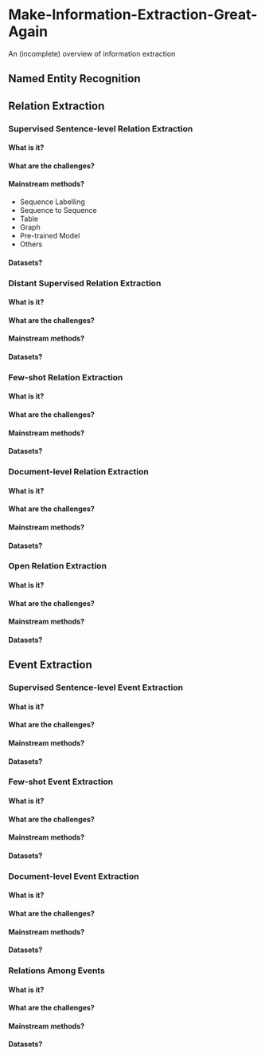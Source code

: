 # Make-Information-Extraction-Great-Again
An (incomplete) overview of information extraction

## Named Entity Recognition

## Relation Extraction

### Supervised Sentence-level Relation Extraction

#### What is it?
#### What are the challenges?
#### Mainstream methods?

- Sequence Labelling
- Sequence to Sequence
- Table
- Graph
- Pre-trained Model
- Others

#### Datasets?

### Distant Supervised Relation Extraction

#### What is it?
#### What are the challenges?
#### Mainstream methods?
#### Datasets?

### Few-shot Relation Extraction

#### What is it?
#### What are the challenges?
#### Mainstream methods?
#### Datasets?

### Document-level Relation Extraction

#### What is it?
#### What are the challenges?
#### Mainstream methods?
#### Datasets?

### Open Relation Extraction

#### What is it?
#### What are the challenges?
#### Mainstream methods?
#### Datasets?

## Event Extraction

### Supervised Sentence-level Event Extraction

#### What is it?
#### What are the challenges?
#### Mainstream methods?
#### Datasets?

### Few-shot Event Extraction

#### What is it?
#### What are the challenges?
#### Mainstream methods?
#### Datasets?

### Document-level Event Extraction

#### What is it?
#### What are the challenges?
#### Mainstream methods?
#### Datasets?

### Relations Among Events

#### What is it?
#### What are the challenges?
#### Mainstream methods?
#### Datasets?
